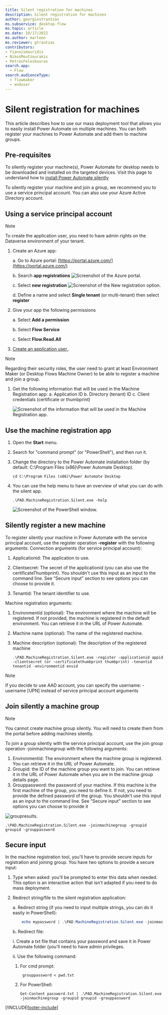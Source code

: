 ```yaml
---
title: Silent registration for machines
description: Silent registration for machines 
author: georgiostrantzas
ms.subservice: desktop-flow
ms.topic: article
ms.date: 10/17/2022
ms.author: marleon
ms.reviewer: gtrantzas
contributors:
- Yiannismavridis
- NikosMoutzourakis
- PetrosFeleskouras
search.app: 
  - Flow
search.audienceType: 
  - flowmaker
  - enduser
---
```


# Silent registration for machines

This article describes how to use our mass deployment tool that allows you to easily install Power Automate on multiple machines. You can both register your machines to Power Automate and add them to machine groups.

## Pre-requisites

To silently register your machine(s), Power Automate for desktop needs to be downloaded and installed on the targeted devices. Visit this page to understand how to [install Power Automate silently](install-silently.md)

To silently register your machine and join a group, we recommend you to use a service principal account. You can also use your Azure Active Directory account.

## Using a service principal account

>[!NOTE]
>To create the application user, you need to have admin rights on the Dataverse environment of your tenant.

1. Create an Azure app:

    a. Go to Azure portal: [https://portal.azure.com/](https://portal.azure.com/)

    b. Search **app registrations**
    ![Screenshot of the Azure portal.](./media/machines-silent-registration/azure-portal.png)

    c. Select **new registration**
     ![Screenshot of the New registration option.](./media/machines-silent-registration/azure-portal-new-registration.png)

    d. Define a name and select **Single tenant** (or multi-tenant) then select **register**

1. Give your app the following permissions

    a. Select **Add a permission**

    b. Select **Flow Service**

    c. Select **Flow.Read.All**

1. [Create an application user.](/power-platform/admin/manage-application-users#create-an-application-user).

>[!NOTE]
>Regarding their security roles, the user need to grant at least Environment Maker (or Desktop Flows Machine Owner) to be able to register a machine and join a group.

1. Get the following information that will be used in the Machine Registration app:
    a. Application ID
    b. Directory (tenant) ID
    c. Client credentials (certificate or thumbprint)

    ![Screenshot of the information that will be used in the Machine Registration app.](./media/machines-silent-registration/azure-portal-test-app-info.png)

## Use the machine registration app

1. Open the **Start** menu.
1. Search for "command prompt" (or "PowerShell"), and then run it.
1. Change the directory to the Power Automate installation folder (by default: C:\Program Files (x86)\Power Automate Desktop).

    ```CMD
    cd C:\Program Files (x86)\Power Automate Desktop
    ```

1. You can use the help menu to have an overview of what you can do with the silent app.

    ```CMD
    .\PAD.MachineRegistration.Silent.exe -help
    ```

    ![Screenshot of the PowerShell window.](./media/machines-silent-registration/powershell-window.png)

## Silently register a new machine

To register silently your machine in Power Automate with the service principal account, use the register operation **-register** with the following arguments:
Connection arguments (for service principal account):

   1. Applicationid: The application to use.

   1. Clientsecret: The secret of the applicationid (you can also use the certificateThumbprint). You shouldn't use this input as an input to the command line. See “Secure input” section to see options you can choose to provide it.

   1. Tenantid: The tenant identifier to use.  

Machine registration arguments:

   1. Environmentid (optional): The environment where the machine will be registered. If not provided, the machine is registered in the default environment. You can retrieve it in the URL of Power Automate.

   1. Machine name (optional): The name of the registered machine.

   1. Machine description (optional): The description of the registered machine

        ```CMD
        .\PAD.MachineRegistration.Silent.exe -register -applicationid appid -clientsecret (or -certificatethumbprint thumbprint) -tenantid tenantid -environmentid envid 
        ```

>[!NOTE]
>If you decide to use AAD account, you can specify the username: -username [UPN] instead of service principal account arguments

## Join silently a machine group

>[!NOTE]
>You cannot create machine group silently. You will need to create them from the portal before adding machines silently.

To join a group silently with the service principal account, use the join group operation -joinmachinegroup  with the following arguments:

1. Environmentid: The environment where the machine group is registered. You can retrieve it in the URL of Power Automate.
1. Groupid: the ID of the machine group you want to join. You can retrieve it in the URL of Power Automate when you are in the machine group details page.
1. Grouppassword: the password of your machine. If this machine is the first machine of the group, you need to define it. If not, you need to provide the defined password of the group. You shouldn't use this input as an input to the command line. See “Secure input” section to see options you can choose to provide it

![groupresults.](./media/machines-silent-registration/environment-id.png)

```CMD
.\PAD.MachineRegistration.Silent.exe -joinmachinegroup -groupid groupid -grouppassword
```

## Secure input

In the machine registration tool, you'll have to provide secure inputs for registration and joining group.
You have two options to provide a secure input:

1. Type when asked: you'll be prompted to enter this data when needed. This option is an interactive action that isn't adapted if you need to do mass deployment.

2. Redirect string/file to the silent registration application:
  
    a. Redirect string (if you need to input multiple strings, you can do it easily in PowerShell):
  
    ```PowerShell
        echo mypassword | .\PAD.MachineRegistration.Silent.exe -joinmachinegroup -groupid groupid -grouppassword
    ```
  
    b. Redirect file:
  
      i. Create a txt file that contains your password and save it in Power Automate folder (you'll need to have admin privileges.

      ii. Use the following command:
  
      1. For cmd prompt:
  
          ```CMD
           grouppassword < pwd.txt
          ```

      2. For PowerShell:

          ```CMD
          Get-Content password.txt | .\PAD.MachineRegistration.Silent.exe -joinmachinegroup -groupid groupid -grouppassword
          ```

[!INCLUDE[footer-include](../includes/footer-banner.md)]
